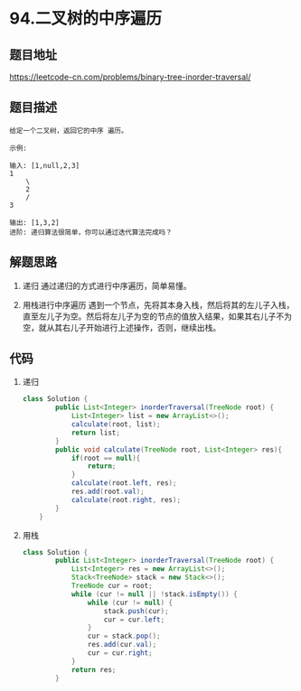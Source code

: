 # 94.二叉树的中序遍历

## 题目地址

<https://leetcode-cn.com/problems/binary-tree-inorder-traversal/>

## 题目描述

    给定一个二叉树，返回它的中序 遍历。

    示例:

    输入: [1,null,2,3]
    1
        \
        2
        /
    3

    输出: [1,3,2]
    进阶: 递归算法很简单，你可以通过迭代算法完成吗？

## 解题思路

1. 递归
    通过递归的方式进行中序遍历，简单易懂。

2. 用栈进行中序遍历
    遇到一个节点，先将其本身入栈，然后将其的左儿子入栈，直至左儿子为空。然后将左儿子为空的节点的值放入结果，如果其右儿子不为空，就从其右儿子开始进行上述操作，否则，继续出栈。

## 代码

1. 递归

    ```java
    class Solution {
            public List<Integer> inorderTraversal(TreeNode root) {
                List<Integer> list = new ArrayList<>();
                calculate(root, list);
                return list;
            }
            public void calculate(TreeNode root, List<Integer> res){
                if(root == null){
                    return;
                }
                calculate(root.left, res);
                res.add(root.val);
                calculate(root.right, res);
            }
        }
    ```

2. 用栈

    ```java
    class Solution {
            public List<Integer> inorderTraversal(TreeNode root) {
                List<Integer> res = new ArrayList<>();
                Stack<TreeNode> stack = new Stack<>();
                TreeNode cur = root;
                while (cur != null || !stack.isEmpty()) {
                    while (cur != null) {
                        stack.push(cur);
                        cur = cur.left;
                    }
                    cur = stack.pop();
                    res.add(cur.val);
                    cur = cur.right;
                }
                return res;
            }
    ```